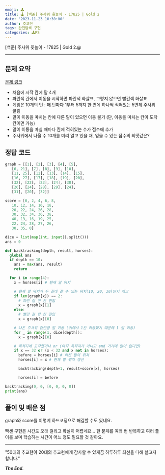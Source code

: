 ```yaml
---
emoji: 🕹️
title: 🕹️ [백준] 주사위 윷놀이 - 17825 | Gold 2
date: '2023-11-23 10:30:00'
author: 추교현
tags: 완전탐색 구현
categories: 🕹️PS
---
```


[백준] 주사위 윷놀이 - 17825 | Gold 2.@

---

## 문제 요약

[문제 링크](https://www.acmicpc.net/problem/17825)

- 처음에 시작 칸에 말 4개
- 파란색 칸에서 이동을 시작하면 파란색 화살표, 그렇지 않으면 빨간색 화살표
- 게임은 10개의 턴 : 매 턴마다 1부터 5까지 한 면에 하나씩 적혀있는 5면체 주사위 굴림
- 말이 이동을 마치는 칸에 다른 말이 있으면 이동 불가 (단, 이동을 마치는 칸이 도착 칸이면 가능)
- 말이 이동을 마칠 때마다 칸에 적혀있는 수가 점수에 추가
- 주사위에서 나올 수 10개를 미리 알고 있을 때, 얻을 수 있는 점수의 최댓값은?

## 정답 코드

```python
graph = [[1], [2], [3], [4], [5],
   [6, 21], [7], [8], [9], [10],
   [11, 25], [12], [13], [14], [15],
   [16, 27], [17], [18], [19], [20],
   [32], [22], [23], [24], [30],
   [26], [24], [28], [29], [24],
   [31], [20], [32]]

score = [0, 2, 4, 6, 8,
   10, 12, 14, 16, 18,
   20, 22, 24, 26, 28,
   30, 32, 34, 36, 38,
   40, 13, 16, 19, 25,
   22, 24, 28, 27, 26,
   30, 35, 0]

dice = list(map(int, input().split()))
ans = 0

def backtracking(depth, result, horses):
  global ans
  if depth == 10:
    ans = max(ans, result)
    return

  for i in range(4):
    x = horses[i] # 현재 말 위치

    # 현재 말 위치가 두 갈래 갈 수 있는 위치(10, 20, 30)인지 체크
    if len(graph[x]) == 2:
      # 파란 길 한 칸 진입
      x = graph[x][1]
    else:
      # 빨간 길 한 칸 진입
      x = graph[x][0]

    # 나온 주사위 값만큼 말 이동 (위에서 1칸 이동했기 때문에 1 덜 이동)
    for _ in range(1, dice[depth]):
      x = graph[x][0]

    # 목적지에 도착했거나 or (아직 목적지가 아니고 and 거기에 말이 없다면)
    if x == 32 or (x < 32 and x not in horses):
      before = horses[i] # 이전 말의 위치
      horses[i] = x # 현재 말 위치 갱신

      backtracking(depth+1, result+score[x], horses)

      horses[i] = before

backtracking(0, 0, [0, 0, 0, 0])
print(ans)
```

## 풀이 및 배운 점

graph와 score를 이렇게 하드코딩으로 해결할 수도 있네요.

빡센 구현은 시간도 오래 걸리고 확실히 어렵네요... 한 문제를 여러 번 반복하고 여러 풀이를 보며 학습하는 시간이 어느 정도 필요할 것 같아요.

---

"50대의 추교현이 20대의 추교현에게 감사할 수 있게끔 하루하루 최선을 다해 살고자 합니다."

**_The End._**
